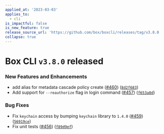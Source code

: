 ```yaml
---
applied_at: '2023-03-03'
applies_to:
  - cli
is_impactful: false
is_new_feature: true
release_source_url: 'https://github.com/box/boxcli/releases/tag/v3.8.0'
collapse: true
---
```


# Box CLI `v3.8.0` released

### New Features and Enhancements

* add alias for metadata cascade policy create ([#460][1]) ([`8d2f683`][2])
* Add support for `--reauthorize` flag in login command ([#457][3]) ([`f653a0d`][4])

### Bug Fixes

* Fix `keychain` access by bumping `keychain` library to `1.4.0` ([#459][5]) ([`56919ce`][6])
* Fix unit tests ([#456][7]) ([`f89d9ef`][8])

[1]: https://github.com/box/boxcli/issues/460

[2]: https://github.com/box/boxcli/commit/8d2f683e092c036efe352e6fd70904083ad7c208

[3]: https://github.com/box/boxcli/issues/457

[4]: https://github.com/box/boxcli/commit/f653a0d526c7194f0a5e80dc837f0f16a9d4f27b

[5]: https://github.com/box/boxcli/issues/459

[6]: https://github.com/box/boxcli/commit/56919cefabef6de4d96a1f69f7c80740a680876c

[7]: https://github.com/box/boxcli/issues/456

[8]: https://github.com/box/boxcli/commit/f89d9ef5c3c4e7bf00c0be40f128428b1e7e6983
